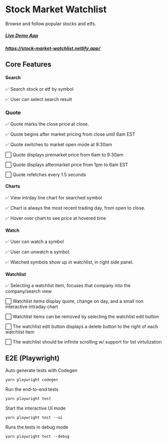 # Stock Market Watchlist

 Browse and follow popular stocks and etfs.

##### [Live Demo App](https://stock-market-watchlist.netlify.app/) 
##### https://stock-market-watchlist.netlify.app/


## Core Features  

#### Search
:white_check_mark: Search stock or etf by symbol

:white_check_mark: User can select search result


### Quote

:white_check_mark: Quote marks the close price at close.

:white_check_mark: Quote begins after market pricing from close until 6am EST

:white_check_mark: Quote switches to market open mode at 9:30am

:white_large_square: Quote displays premarket price from 6am to 9:30am

:white_large_square: Quote displays aftermarket price from 1pm to 6am EST

:white_large_square: Quote refetches every 1.5 seconds


#### Charts
:white_check_mark: View intrday line chart for searched symbol

:white_check_mark: Chart is always the most recent trading day, from open to close.

:white_check_mark: Hover over chart to see price at hovered time



#### Watch
:white_check_mark: User can watch a symbol

:white_check_mark: User can unwatch a symbol.

:white_check_mark: Watched symbols show up in watchlist, in right side panel.


#### Watchlist
:white_check_mark: Selecting a watchlist item, focuses that company into the company/search view

:white_large_square: Watchlist items display quote, change on day, and a small non interactive intraday chart

:white_large_square: Watchlist items can be removed by selecting the watchlist edit button

:white_large_square: The watchlist edit button displays a delete button to the right of each watchlist item

:white_large_square: The watchlist should be infinite scrolling w/ support for list virtulization



## E2E (Playwright)

Auto generate tests with Codegen

```yarn playwright codegen```

Run the end-to-end tests

```yarn playwright test``` 

Start the interactive UI mode

```yarn playwright test --ui```

Runs the tests in debug mode

```yarn playwright test --debug```

